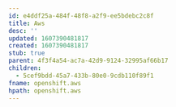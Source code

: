 ```yaml
---
id: e4ddf25a-484f-48f8-a2f9-ee5bdebc2c8f
title: Aws
desc: ''
updated: 1607390481817
created: 1607390481817
stub: true
parent: 4f3f4a54-ac7a-42d9-9124-32995af66b17
children:
  - 5cef9bdd-45a7-433b-80e0-9cdb110f89f1
fname: openshift.aws
hpath: openshift.aws
---
```



